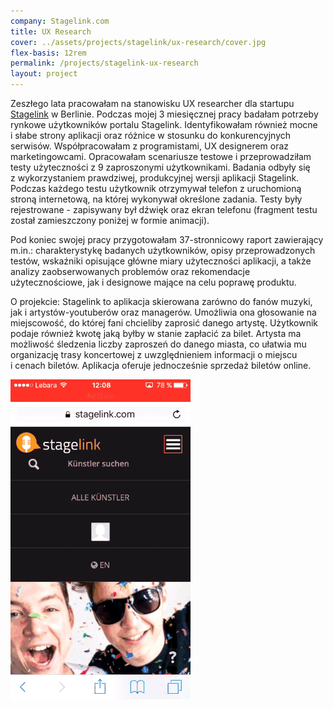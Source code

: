 ```yaml
---
company: Stagelink.com
title: UX Research
cover: ../assets/projects/stagelink/ux-research/cover.jpg
flex-basis: 12rem
permalink: /projects/stagelink-ux-research
layout: project
---
```


Zeszłego lata pracowałam na stanowisku UX researcher dla startupu <a href="https://stagelink.com">Stagelink</a> w Berlinie. Podczas mojej 3&nbsp;miesięcznej pracy badałam potrzeby rynkowe użytkowników portalu Stagelink. Identyfikowałam również mocne i&nbsp;słabe strony aplikacji oraz różnice w&nbsp;stosunku do konkurencyjnych serwisów. Współpracowałam z programistami, UX designerem oraz marketingowcami. Opracowałam scenariusze testowe i&nbsp;przeprowadziłam testy użyteczności z&nbsp;9&nbsp;zaproszonymi użytkownikami. Badania odbyły się z&nbsp;wykorzystaniem prawdziwej, produkcyjnej wersji aplikacji Stagelink. Podczas każdego testu użytkownik otrzymywał telefon z&nbsp;uruchomioną stroną internetową, na której wykonywał określone zadania. Testy były rejestrowane - zapisywany był dźwięk oraz ekran telefonu (fragment testu został zamieszczony poniżej w&nbsp;formie animacji).

Pod koniec swojej pracy przygotowałam 37-stronnicowy raport zawierający m.in.: charakterystykę badanych użytkowników, opisy przeprowadzonych testów, wskaźniki opisujące główne miary użyteczności aplikacji, a także analizy zaobserwowanych problemów oraz rekomendacje użytecznościowe, jak i&nbsp;designowe mające na celu poprawę produktu.

O projekcie: Stagelink to aplikacja skierowana zarówno do fanów muzyki, jak i&nbsp;artystów-youtuberów oraz managerów. 
Umożliwia ona głosowanie na miejscowość, do której fani chcieliby zaprosić danego artystę. Użytkownik podaje również kwotę jaką byłby w&nbsp;stanie zapłacić za bilet. Artysta ma możliwość śledzenia liczby zaproszeń do danego miasta, co ułatwia mu organizację trasy koncertowej z&nbsp;uwzględnieniem informacji o&nbsp;miejscu i&nbsp;cenach biletów. Aplikacja oferuje jednocześnie sprzedaż biletów online.

<div class="iphone-mockup">
	<img src="../assets/projects/stagelink/ux-research/resized-min.gif" />
</div>
